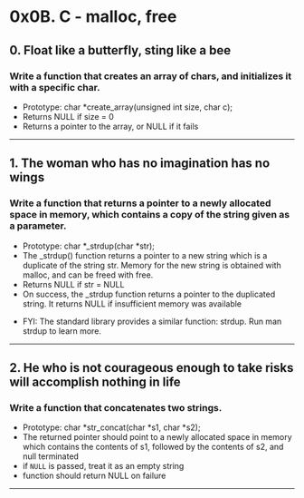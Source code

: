 # 0x0B. C - malloc, free
## 0. Float like a butterfly, sting like a bee
### Write a function that creates an array of chars, and initializes it with a specific char.
- Prototype: char *create_array(unsigned int size, char c);
- Returns NULL if size = 0
- Returns a pointer to the array, or NULL if it fails
----------------------------------------------------------------------------------------------
## 1. The woman who has no imagination has no wings
### Write a function that returns a pointer to a newly allocated space in memory, which contains a copy of the string given as a parameter.
- Prototype: char *_strdup(char *str);
- The _strdup() function returns a pointer to a new string which is a duplicate of the string str. Memory for the new string is obtained with malloc, and can be freed with free.
- Returns NULL if str = NULL
- On success, the _strdup function returns a pointer to the duplicated string. It returns NULL if insufficient memory was available
* FYI: The standard library provides a similar function: strdup. Run man strdup to learn more. 
----------------------------------------------------------------------------------------------
## 2. He who is not courageous enough to take risks will accomplish nothing in life
### Write a function that concatenates two strings.
- Prototype: char *str_concat(char *s1, char *s2);
- The returned pointer should point to a newly allocated space in memory which contains the contents of s1, followed by the contents of s2, and null terminated
- if `NULL` is passed, treat it as an empty string
-  function should return NULL on failure
-  ----------------------------------------------------------------------------------------------
